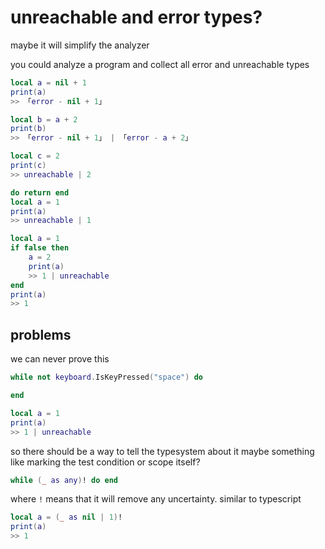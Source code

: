 # unreachable and error types?

maybe it will simplify the analyzer

you could analyze a program and collect all error and unreachable types

```lua
local a = nil + 1
print(a)
>> 「error - nil + 1」

local b = a + 2
print(b)
>> 「error - nil + 1」 | 「error - a + 2」

local c = 2
print(c)
>> unreachable | 2
```

```lua
do return end
local a = 1
print(a)
>> unreachable | 1
```

```lua
local a = 1
if false then
    a = 2
    print(a)
    >> 1 | unreachable
end
print(a)
>> 1
```

## problems

we can never prove this

```lua
while not keyboard.IsKeyPressed("space") do 

end

local a = 1
print(a)
>> 1 | unreachable
```

so there should be a way to tell the typesystem about it
maybe something like marking the test condition or scope itself?

```lua
while (_ as any)! do end
```

where `!` means that it will remove any uncertainty. similar to typescript

```lua
local a = (_ as nil | 1)!
print(a)
>> 1
```